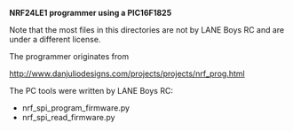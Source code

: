 **NRF24LE1 programmer using a PIC16F1825**

Note that the most files in this directories are not by LANE Boys RC and are under a different license.

The programmer originates from

http://www.danjuliodesigns.com/projects/projects/nrf_prog.html


The PC tools were written by LANE Boys RC:
- nrf_spi_program_firmware.py
- nrf_spi_read_firmware.py
